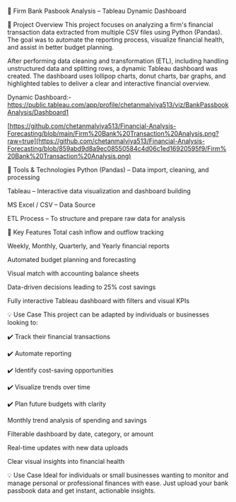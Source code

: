 🏦 Firm Bank Pasbook Analysis – Tableau Dynamic Dashboard

📌 Project Overview
This project focuses on analyzing a firm's financial transaction data extracted from multiple CSV files using Python (Pandas). The goal was to automate the reporting process, visualize financial health, and assist in better budget planning.

After performing data cleaning and transformation (ETL), including handling unstructured data and splitting rows, a dynamic Tableau dashboard was created. The dashboard uses lollipop charts, donut charts, bar graphs, and highlighted tables to deliver a clear and interactive financial overview.

Dynamic Dashboard:- https://public.tableau.com/app/profile/chetanmalviya513/viz/BankPassbookAnalysis/Dashboard1

[https://github.com/chetanmalviya513/Financial-Analysis-Forecasting/blob/main/Firm%20Bank%20Transaction%20Analysis.png?raw=true](https://github.com/chetanmalviya513/Financial-Analysis-Forecasting/blob/859abd9d8a9ec08550584c4d06c1ed16920595f9/Firm%20Bank%20Transaction%20Analysis.png)

🔧 Tools & Technologies
Python (Pandas) – Data import, cleaning, and processing

Tableau – Interactive data visualization and dashboard building

MS Excel / CSV – Data Source

ETL Process – To structure and prepare raw data for analysis

🎯 Key Features
Total cash inflow and outflow tracking

Weekly, Monthly, Quarterly, and Yearly financial reports

Automated budget planning and forecasting

Visual match with accounting balance sheets

Data-driven decisions leading to 25% cost savings

Fully interactive Tableau dashboard with filters and visual KPIs

💡 Use Case
This project can be adapted by individuals or businesses looking to:

✔️ Track their financial transactions

✔️ Automate reporting

✔️ Identify cost-saving opportunities

✔️ Visualize trends over time

✔️ Plan future budgets with clarity

Monthly trend analysis of spending and savings

Filterable dashboard by date, category, or amount

Real-time updates with new data uploads

Clear visual insights into financial health

💡 Use Case
Ideal for individuals or small businesses wanting to monitor and manage personal or professional finances with ease. Just upload your bank passbook data and get instant, actionable insights.
